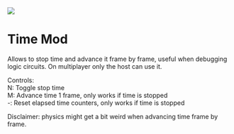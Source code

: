 <img align="center" src="https://github.com/ALVAROPING1/Trailmaker-mods/blob/master/timeMod/preview.png" />

# Time Mod  

Allows to stop time and advance it frame by frame, useful when debugging logic circuits. On multiplayer only the host can use it.  

Controls:  
N: Toggle stop time  
M: Advance time 1 frame, only works if time is stopped  
-: Reset elapsed time counters, only works if time is stopped  

Disclaimer: physics might get a bit weird when advancing time frame by frame.  